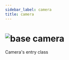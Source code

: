 ```yaml
---
sidebar_label: camera
title: camera
---
```


# <img src='/img/wiki/base.png' alt='base' data-tag='env-tag' /> camera
Camera's entry class<br/>

